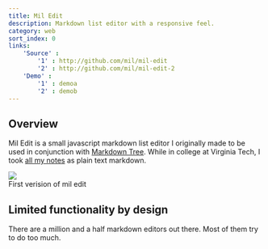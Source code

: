 ```yaml
---
title: Mil Edit
description: Markdown list editor with a responsive feel.
category: web
sort_index: 0
links:
    'Source' :
        '1' : http://github.com/mil/mil-edit
        '2' : http://github.com/mil/mil-edit-2
    'Demo' :
        '1' : demoa
        '2' : demob
---
```

## Overview
Mil Edit is a small javascript markdown list editor I originally made to be used in conjunction with [Markdown Tree](). While in college at Virginia Tech, I took [all my notes]() as plain text markdown.

<div class='captioned-image'>
    <img src="/interfaces/Mil-Edit/screenshot.png" class='window-chrome'>
    <div class='caption'>First verision of mil edit</div>
</div>

## Limited functionality by design
There are a million and a half markdown editors out there. Most of them try to do too much. 
